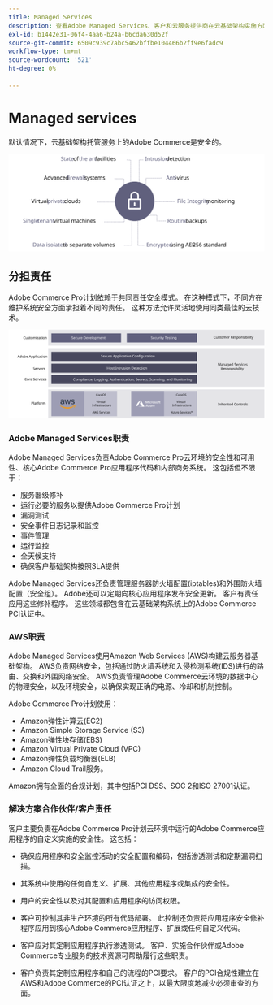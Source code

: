 ```yaml
---
title: Managed Services
description: 查看Adobe Managed Services、客户和云服务提供商在云基础架构实施方面为您的Adobe Commerce承担的责任。
exl-id: b1442e31-06f4-4aa6-b24a-b6cda630d52f
source-git-commit: 6509c939c7abc5462bffbe104466b2ff9e6fadc9
workflow-type: tm+mt
source-wordcount: '521'
ht-degree: 0%

---
```


# Managed services

默认情况下，云基础架构托管服务上的Adobe Commerce是安全的。

![显示Adobe Commerce Managed Services的图表](../../../assets/playbooks/managed-services.svg)

## 分担责任

Adobe Commerce Pro计划依赖于共同责任安全模式。 在这种模式下，不同方在维护系统安全方面承担着不同的责任。 这种方法允许灵活地使用同类最佳的云技术。

![显示Adobe Commerce共享责任模型的图](../../../assets/playbooks/shared-responsibility.svg)

### Adobe Managed Services职责

Adobe Managed Services负责Adobe Commerce Pro云环境的安全性和可用性、核心Adobe Commerce Pro应用程序代码和内部商务系统。 这包括但不限于：

- 服务器级修补
- 运行必要的服务以提供Adobe Commerce Pro计划
- 漏洞测试
- 安全事件日志记录和监控
- 事件管理
- 运行监控
- 全天候支持
- 确保客户基础架构按照SLA提供

Adobe Managed Services还负责管理服务器防火墙配置(iptables)和外围防火墙配置（安全组）。 Adobe还可以定期向核心应用程序发布安全更新。 客户有责任应用这些修补程序。 这些领域都包含在云基础架构系统上的Adobe Commerce PCI认证中。

### AWS职责

Adobe Managed Services使用Amazon Web Services (AWS)构建云服务器基础架构。 AWS负责网络安全，包括通过防火墙系统和入侵检测系统(IDS)进行的路由、交换和外围网络安全。 AWS负责管理Adobe Commerce云环境的数据中心的物理安全，以及环境安全，以确保实现正确的电源、冷却和机制控制。

Adobe Commerce Pro计划使用：

- Amazon弹性计算云(EC2)
- Amazon Simple Storage Service (S3)
- Amazon弹性块存储(EBS)
- Amazon Virtual Private Cloud (VPC)
- Amazon弹性负载均衡器(ELB)
- Amazon Cloud Trail服务。

Amazon拥有全面的合规计划，其中包括PCI DSS、SOC 2和ISO 27001认证。

### 解决方案合作伙伴/客户责任

客户主要负责在Adobe Commerce Pro计划云环境中运行的Adobe Commerce应用程序的自定义实施的安全性。 这包括：

- 确保应用程序和安全监控活动的安全配置和编码，包括渗透测试和定期漏洞扫描。

- 其系统中使用的任何自定义、扩展、其他应用程序或集成的安全性。

- 用户的安全性以及对其配置和应用程序的访问权限。

- 客户可控制其非生产环境的所有代码部署。 此控制还负责将应用程序安全修补程序应用到核心Adobe Commerce应用程序、扩展或任何自定义代码。

- 客户应对其定制应用程序执行渗透测试。 客户、实施合作伙伴或Adobe Commerce专业服务的技术资源可帮助履行这些职责。

- 客户负责其定制应用程序和自己的流程的PCI要求。 客户的PCI合规性建立在AWS和Adobe Commerce的PCI认证之上，以最大限度地减少必须审查的方面。

